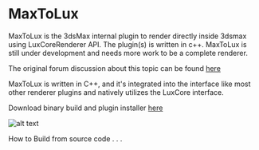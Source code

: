 # MaxToLux
MaxToLux is the 3dsMax internal plugin to render directly inside 3dsmax using LuxCoreRenderer API. The plugin(s) is written in c++. MaxToLux is still under development and needs more work to be a complete renderer.

The original forum discussion about this topic can be found [here](https://forums.luxcorerender.org/viewtopic.php?f=5&t=1010)

MaxToLux is written in C++, and it's integrated into the interface like most other renderer plugins and natively utilizes the LuxCore interface. 

Download binary build and plugin installer [here](https://github.com/LuxCoreRender/MaxToLux/releases)

![alt text](https://3dfine.com/content/LuxCore-MaxToLux.jpg)

How to Build from source code
.
.
.
